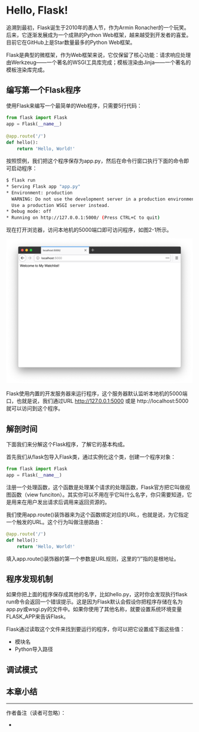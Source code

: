 # Hello, Flask!

追溯到最初，Flask诞生于2010年的愚人节，作为Armin Ronacher的一个玩笑。后来，它逐渐发展成为一个成熟的Python Web框架，越来越受到开发者的喜爱。目前它在GitHub上是Star数量最多的Python Web框架。

Flask是典型的微框架，作为Web框架来说，它仅保留了核心功能：请求响应处理由Werkzeug——一个著名的WSGI工具库完成；模板渲染由Jinja——一个著名的模板渲染库完成。

## 编写第一个Flask程序

使用Flask来编写一个最简单的Web程序，只需要5行代码：

```python
from flask import Flask
app = Flask(__name__)

@app.route('/')
def hello():
    return 'Hello, World!'
```

按照惯例，我们把这个程序保存为app.py，然后在命令行窗口执行下面的命令即可启动程序：

```bash
$ flask run
* Serving Flask app "app.py"
* Environment: production
  WARNING: Do not use the development server in a production environment.
  Use a production WSGI server instead.
* Debug mode: off
* Running on http://127.0.0.1:5000/ (Press CTRL+C to quit)
```

现在打开浏览器，访问本地机的5000端口即可访问程序，如图2-1所示。

![图2-1](images/2-1.png)

Flask使用内置的开发服务器来运行程序，这个服务器默认监听本地机的5000端口，也就是说，我们通过URL http://127.0.0.1:5000 或是 http://localhost:5000 就可以访问到这个程序。

## 解剖时间

下面我们来分解这个Flask程序，了解它的基本构成。

首先我们从flask包导入Flask类，通过实例化这个类，创建一个程序对象：

```python
from flask import Flask
app = Flask(__name__)
```

注册一个处理函数，这个函数是处理某个请求的处理函数，Flask官方把它叫做视图函数（view funciton）。其实你可以不用在乎它叫什么名字，你只需要知道，它是用来在用户发出请求后调用来返回资源的。

我们使用app.route()装饰器来为这个函数绑定对应的URL，也就是说，为它指定一个触发的URL。这个行为叫做注册路由：

```python
@app.route('/')
def hello():
    return 'Hello, World!'
```

填入app.route()装饰器的第一个参数是URL规则，这里的“/”指的是根地址。

## 程序发现机制

如果你把上面的程序保存成其他的名字，比如hello.py，这时你会发现执行flask run命令会返回一个错误提示。这是因为Flask默认会假设你把程序存储在名为app.py或wsgi.py的文件中。如果你使用了其他名称，就要设置系统环境变量FLASK_APP来告诉Flask。

Flask通过读取这个文件来找到要运行的程序，你可以把它设置成下面这些值：

* 模块名
* Python导入路径

## 调试模式



## 本章小结



------

作者备注（读者可忽略）：

- 

